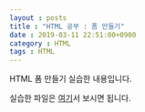 ```yaml
---
layout : posts
title : "HTML 공부 : 폼 만들기"
date : 2019-03-11 22:51:00+0900
category : HTML
tags : HTML
---
```

HTML 폼 만들기 실습한 내용입니다.

실습한 파일은 [여기](https://minungpark.github.io/HTML/Form.html)서 보시면 됩니다.

